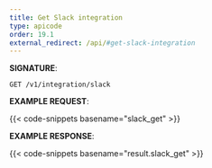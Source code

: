 ```yaml
---
title: Get Slack integration
type: apicode
order: 19.1
external_redirect: /api/#get-slack-integration
---
```



**SIGNATURE**:

`GET /v1/integration/slack`


**EXAMPLE REQUEST**:


{{< code-snippets basename="slack_get" >}}


**EXAMPLE RESPONSE**:


{{< code-snippets basename="result.slack_get" >}}
